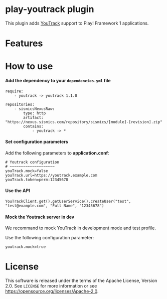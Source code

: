 # play-youtrack plugin

This plugin adds [YouTrack](https://www.jetbrains.com/youtrack/) support to Play! Framework 1 applications.

# Features

# How to use

####  Add the dependency to your `dependencies.yml` file

```
require:
    - youtrack -> youtrack 1.1.0

repositories:
    - sismicsNexusRaw:
        type: http
        artifact: "https://nexus.sismics.com/repository/sismics/[module]-[revision].zip"
        contains:
            - youtrack -> *

```
####  Set configuration parameters

Add the following parameters to **application.conf**:

```
# Youtrack configuration
# ~~~~~~~~~~~~~~~~~~~~
youTrack.mock=false
youTrack.url=https://youtrack.example.com
youTrack.token=perm:12345678
```
####  Use the API

```
YouTrackClient.get().getUserService().createUser("test", "test@example.com", "Full Name", "12345678")
```

####  Mock the Youtrack server in dev

We recommand to mock YouTrack in development mode and test profile.

Use the following configuration parameter:

```
youtrack.mock=true
```

# License

This software is released under the terms of the Apache License, Version 2.0. See `LICENSE` for more
information or see <https://opensource.org/licenses/Apache-2.0>.

